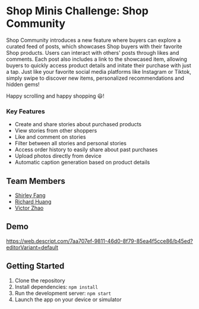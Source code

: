 # Shop Minis Challenge: Shop Community
Shop Community introduces a new feature where buyers can explore a curated feed of posts, which showcases Shop buyers with their favorite Shop products.
Users can interact with others' posts through likes and comments.
Each post also includes a link to the showcased item, allowing buyers to quickly access product details and initate their purchase with just a tap.
Just like your favorite social media platforms like Instagram or Tiktok, simply swipe to discover new items, personalized recommendations and hidden gems!

Happy scrolling and happy shopping 😃!

### Key Features
- Create and share stories about purchased products
- View stories from other shoppers
- Like and comment on stories
- Filter between all stories and personal stories
- Access order history to easily share about past purchases
- Upload photos directly from device
- Automatic caption generation based on product details

## Team Members
- [Shirley Fang](https://github.com/shirleyfyx)
- [Richard Huang](https://github.com/rhuangr)
- [Victor Zhao](https://github.com/telmaq)

## Demo

https://web.descript.com/7aa707ef-9811-46d0-8f79-85ea4f5cce86/b45ed?editorVariant=default


## Getting Started
1. Clone the repository
2. Install dependencies: `npm install`
3. Run the development server: `npm start`
4. Launch the app on your device or simulator


